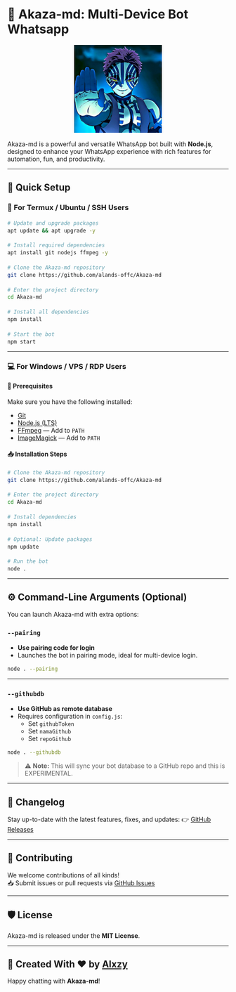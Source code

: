 # 💬 Akaza-md: Multi-Device Bot Whatsapp

<p align="center">
  <img src="https://raw.githubusercontent.com/alands-offc/alxzydb/main/1749919242494.jpeg" alt="Akaza-md Logo" width="200"/>
</p>

Akaza-md is a powerful and versatile WhatsApp bot built with **Node.js**, designed to enhance your WhatsApp experience with rich features for automation, fun, and productivity.

---

## 🚀 Quick Setup

### 📱 For Termux / Ubuntu / SSH Users

```bash
# Update and upgrade packages
apt update && apt upgrade -y

# Install required dependencies
apt install git nodejs ffmpeg -y

# Clone the Akaza-md repository
git clone https://github.com/alands-offc/Akaza-md

# Enter the project directory
cd Akaza-md

# Install all dependencies
npm install

# Start the bot
npm start
```

---

### 💻 For Windows / VPS / RDP Users

#### 🧰 Prerequisites
Make sure you have the following installed:

- [Git](https://git-scm.com/)
- [Node.js (LTS)](https://nodejs.org/)
- [FFmpeg](https://ffmpeg.org/) — Add to `PATH`
- [ImageMagick](https://imagemagick.org/) — Add to `PATH`

#### 📥 Installation Steps

```bash
# Clone the Akaza-md repository
git clone https://github.com/alands-offc/Akaza-md

# Enter the project directory
cd Akaza-md

# Install dependencies
npm install

# Optional: Update packages
npm update

# Run the bot
node .
```

---

## ⚙️ Command-Line Arguments (Optional)

You can launch Akaza-md with extra options:

### `--pairing`

- **Use pairing code for login**
- Launches the bot in pairing mode, ideal for multi-device login.
```bash
node . --pairing
```

---

### `--githubdb`

- **Use GitHub as remote database**
- Requires configuration in `config.js`:
  - Set `githubToken`
  - Set `namaGithub`
  - Set `repoGithub`
```bash
node . --githubdb
```

> ⚠️ **Note:** This will sync your bot database to a GitHub repo and this is EXPERIMENTAL.

---

## 📜 Changelog

Stay up-to-date with the latest features, fixes, and updates:
👉 [GitHub Releases](https://github.com/alands-offc/Akaza-md/releases)

---

## 🙏 Contributing

We welcome contributions of all kinds!  
📥 Submit issues or pull requests via [GitHub Issues](https://github.com/alands-offc/Akaza-md/issues)

---

## 🛡️ License

Akaza-md is released under the **MIT License**.

---

## 🤖 Created With ❤️ by [Alxzy](https://www.alxzy.xyz)

Happy chatting with **Akaza-md**!
